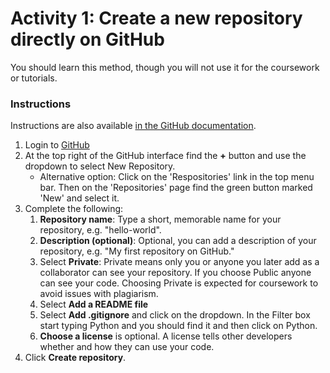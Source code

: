 # Activity 1: Create a new repository directly on GitHub

You should learn this method, though you will not use it for the coursework or tutorials.

### Instructions

Instructions are also
available [in the GitHub documentation](https://docs.github.com/en/get-started/quickstart/create-a-repo).

1. Login to [GitHub](https://github.com/login)
2. At the top right of the GitHub interface find the **+** button and use the dropdown to select New Repository.
    - Alternative option: Click on the 'Respositories' link in the top menu bar. Then on the 'Repositories' page find
      the green button marked 'New' and select it.
3. Complete the following:
    1. **Repository name**: Type a short, memorable name for your repository, e.g. "hello-world".
    2. **Description (optional)**: Optional, you can add a description of your repository, e.g. "My first repository on
       GitHub."
    3. Select **Private**: Private means only you or anyone you later add as a
       collaborator can see your repository. If you choose Public anyone can see your code. Choosing Private is expected
       for coursework to avoid issues with plagiarism.
    4. Select **Add a README file**
    5. Select **Add .gitignore** and click on the dropdown. In the Filter box start typing Python and you should find it
       and then click on Python.
    6. **Choose a license** is optional. A license tells other developers whether and how they can use your code.
4. Click **Create repository**.

